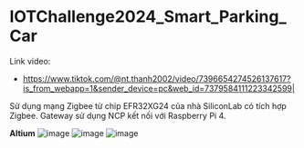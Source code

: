 # IOTChallenge2024_Smart_Parking_Car  
Link video:   
- https://www.tiktok.com/@nt.thanh2002/video/7396654274526137617?is_from_webapp=1&sender_device=pc&web_id=7379584111223342599|  

Sử dụng mạng Zigbee từ chip EFR32XG24 của nhà SiliconLab có tích hợp Zigbee. Gateway sử dụng NCP kết nối với Raspberry Pi  4. 

  __Altium__
  ![image](https://github.com/user-attachments/assets/633e7ec6-1cdf-42fd-a441-88974b72ad40)
  ![image](https://github.com/user-attachments/assets/ef6ffdf0-276e-40d4-8587-d7219ce16a7a)
  ![image](https://github.com/user-attachments/assets/c9a20d87-be71-4f69-9148-5a240d0cd5f3)


